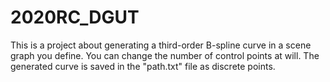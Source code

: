 # 2020RC_DGUT
This is a project about generating a third-order B-spline curve in a scene graph you define. You can change the number of control points at will. The generated curve is saved in the "path.txt" file as discrete points.
